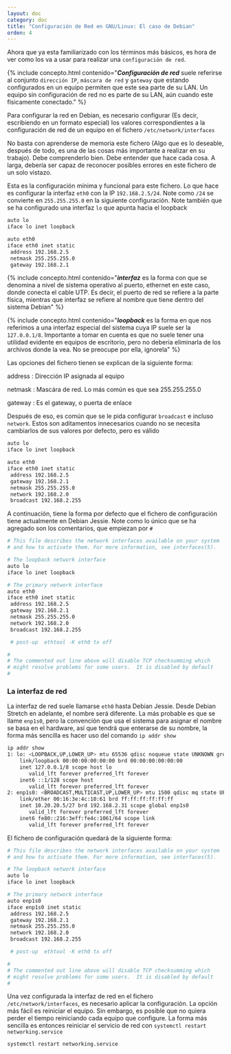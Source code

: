 ```yaml
---
layout: doc
category: doc
title: "Configuración de Red en GNU/Linux: El caso de Debian"
orden: 4
---
```


Ahora que ya esta familiarizado con los términos más básicos, es hora de ver como los va a usar para realizar una `configuración de red`. 

{% include concepto.html contenido="***Configuración de red*** suele referirse al conjunto `dirección IP`, `máscara de red` y  `gateway` que estando configurados en un equipo permiten que este sea parte de su LAN. Un equipo sin configuración de red no es parte de su LAN, aún cuando este físicamente conectado." %}

Para configurar la red en Debian, es necesario configurar (Es decir, escribiendo en un formato especial) los valores correspondientes a la configuración de red de un equipo en el fichero `/etc/network/interfaces`

No basta con aprenderse de memoria este fichero (Algo que es lo deseable, después de todo, es una de las cosas más importante a realizar en su trabajo). Debe comprenderlo bien. Debe entender que hace cada cosa. A larga, debería ser capaz de reconocer posibles errores en este fichero de un solo vistazo.

Esta es la configuración mínima y funcional para este fichero. Lo que hace es configurar la interfaz `eth0` con la IP `192.168.2.5/24`. Note como `/24` se convierte en `255.255.255.0` en la siguiente configuración.
Note también que se ha configurado una interfaz `lo` que apunta hacia el loopback

```bash
auto lo
iface lo inet loopback

auto eth0
iface eth0 inet static
 address 192.168.2.5
 netmask 255.255.255.0
 gateway 192.168.2.1

```

{% include concepto.html contenido="***interfaz*** es la forma con que se denomina a nivel de sistema operativo al puerto, ethernet en este caso, donde conecta el cable UTP. Es decir, el puerto de red se refiere a la parte física, mientras que interfaz se refiere al nombre que tiene dentro del sistema Debian" %}

{% include concepto.html contenido="***loopback*** es la forma en que nos referimos a una interfaz especial del sistema cuya IP suele ser la `127.0.0.1/8`. Importante a tomar en cuenta es que no suele tener una utilidad evidente en equipos de escritorio, pero no debería eliminarla de los archivos donde la vea. No se preocupe por ella, ignorela" %}

Las opciones del fichero tienen se explican de la siguiente forma: 
 
address
: Dirección IP asignada al equipo

netmask
: Mascára de red. Lo más común es que sea 255.255.255.0

gateway
: Es el gateway, o puerta de enlace 

Después de eso, es común que se le pida configurar `broadcast` e incluso `network`. Estos son aditamentos innecesarios cuando no se necesita cambiarlos de sus valores por defecto, pero es válido

```bash
auto lo
iface lo inet loopback

auto eth0
iface eth0 inet static
 address 192.168.2.5
 gateway 192.168.2.1
 netmask 255.255.255.0
 network 192.168.2.0
 broadcast 192.168.2.255

```

A continuación, tiene la forma por defecto que el fichero de configuración tiene actualmente en Debian Jessie. Note como lo único que se ha agregado son los comentarios, que empiezan por `#`

```bash
# This file describes the network interfaces available on your system
# and how to activate them. For more information, see interfaces(5).

# The loopback network interface
auto lo
iface lo inet loopback

# The primary network interface
auto eth0
iface eth0 inet static
 address 192.168.2.5
 gateway 192.168.2.1
 netmask 255.255.255.0
 network 192.168.2.0
 broadcast 192.168.2.255

 # post-up  ethtool -K eth0 tx off

#
# The commented out line above will disable TCP checksumming which
# might resolve problems for some users.  It is disabled by default
#

```

### La interfaz de red ###
La interfaz de red suele llamarse `eth0` hasta Debian Jessie. Desde Debian Stretch  en adelante, el nombre será diferente. La más probable es que se llame `enp1s0`, pero la convención que usa el sistema para asignar el nombre se basa en el hardware, así que tendrá que enterarse de su nombre, la forma más sencilla es hacer uso del comando `ip addr show`  

```bash
ip addr show
1: lo: <LOOPBACK,UP,LOWER_UP> mtu 65536 qdisc noqueue state UNKNOWN group default 
    link/loopback 00:00:00:00:00:00 brd 00:00:00:00:00:00
    inet 127.0.0.1/8 scope host lo
       valid_lft forever preferred_lft forever
    inet6 ::1/128 scope host 
       valid_lft forever preferred_lft forever
2: enp1s0: <BROADCAST,MULTICAST,UP,LOWER_UP> mtu 1500 qdisc mq state UP group default qlen 1000
    link/ether 00:16:3e:4c:10:61 brd ff:ff:ff:ff:ff:ff
    inet 10.20.20.5/27 brd 192.168.2.31 scope global enp1s0
       valid_lft forever preferred_lft forever
    inet6 fe80::216:3eff:fe4c:1061/64 scope link 
       valid_lft forever preferred_lft forever
```

El fichero de configuración quedará de la siguiente forma:

```bash
# This file describes the network interfaces available on your system
# and how to activate them. For more information, see interfaces(5).

# The loopback network interface
auto lo
iface lo inet loopback

# The primary network interface
auto enp1s0
iface enp1s0 inet static
 address 192.168.2.5
 gateway 192.168.2.1
 netmask 255.255.255.0
 network 192.168.2.0
 broadcast 192.168.2.255

 # post-up  ethtool -K eth0 tx off

#
# The commented out line above will disable TCP checksumming which
# might resolve problems for some users.  It is disabled by default
#

```

Una vez configurada la interfaz de red en el fichero `/etc/network/interfaces`, es necesario aplicar la configuración. La opción más fácil es reiniciar el equipo. Sin embargo, es posible que no quiera perder el tiempo reiniciando cada equipo que configure. La forma más sencilla es entonces reiniciar el servicio de red con `systemctl restart networking.service`

```bash
systemctl restart networking.service
```
